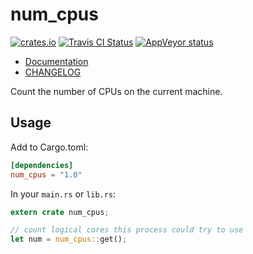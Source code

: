 # num_cpus

[![crates.io](https://img.shields.io/crates/v/num_cpus.svg)](https://crates.io/crates/num_cpus)
[![Travis CI Status](https://travis-ci.org/seanmonstar/num_cpus.svg?branch=master)](https://travis-ci.org/seanmonstar/num_cpus)
[![AppVeyor status](https://ci.appveyor.com/api/projects/status/qn8t6grhko5jwno6?svg=true)](https://ci.appveyor.com/project/seanmonstar/num-cpus)

- [Documentation](https://docs.rs/num_cpus)
- [CHANGELOG](CHANGELOG.md)

Count the number of CPUs on the current machine.

## Usage

Add to Cargo.toml:

```toml
[dependencies]
num_cpus = "1.0"
```

In your `main.rs` or `lib.rs`:

```rust
extern crate num_cpus;

// count logical cores this process could try to use
let num = num_cpus::get();
```
